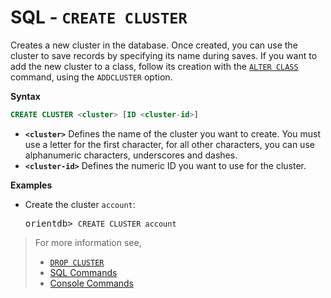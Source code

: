 # SQL - `CREATE CLUSTER`

Creates a new cluster in the database.  Once created, you can use the cluster to save records by specifying its name during saves.  If you want to add the new cluster to a class, follow its creation with the [`ALTER CLASS`](SQL-Alter-Class.md) command, using the `ADDCLUSTER` option.


**Syntax**

```sql
CREATE CLUSTER <cluster> [ID <cluster-id>]
```

- **`<cluster>`** Defines the name of the cluster you want to create.  You must use a letter for the first character, for all other characters, you can use alphanumeric characters, underscores and dashes.
- **`<cluster-id>`** Defines the numeric ID you want to use for the cluster.

**Examples**

- Create the cluster `account`:

  <pre>
  orientdb> <code class="lang-sql userinput">CREATE CLUSTER account</code>
  </pre>

>For more information see,
>
>- [`DROP CLUSTER`](SQL-Drop-Cluster.md)
>- [SQL Commands](SQL.md)
>- [Console Commands](Console-Commands.md)
